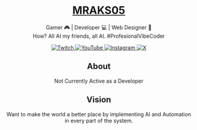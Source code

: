 <div align="center">
  <h1><a href="https://github.com/MRAKS05">MRAKS05</a></h1>
  <p>Gamer 🎮 | Developer 💻 | Web Designer 🎨<br/>
  How? All AI my friends, all AI. #ProfesionalVibeCoder</p>
  <p>
    <a href="https://twitch.tv/mr_aks_05">
      <img src="https://img.shields.io/badge/Twitch-@mr_aks_05-6441A5?style=for-the-badge&logo=twitch&logoColor=white" alt="Twitch">
    </a>
    <a href="https://www.youtube.com/@mr_aks_05">
      <img src="https://img.shields.io/badge/YouTube-@mr_aks_05-FF0000?style=for-the-badge&logo=youtube&logoColor=white" alt="YouTube">
    </a>
    <a href="https://instagram.com/mraks05">
      <img src="https://img.shields.io/badge/Instagram-@mraks05-E4405F?style=for-the-badge&logo=instagram&logoColor=white" alt="Instagram">
    </a>
    <a href="https://x.com/MRAKS92237275">
      <img src="https://img.shields.io/badge/X-@MRAKS92237275-000000?style=for-the-badge&logo=twitter&logoColor=white" alt="X">
    </a>
  </p>
</div>


<div align="center">
  <h2>About</h2>
  <p>Not Currently Active as a Developer</p>
</div>

<div align="center">
  <h2>Vision</h2>
  <p>Want to make the world a better place by implementing AI and Automation in every part of the system.</p>
</div>


<!--
📌 Template Notes (only visible in edit mode):

1. **Add buttons:**  
   `<a href="YOUR_LINK"><img src="https://img.shields.io/badge/LABEL-USERNAME-COLOR?style=for-the-badge&logo=PLATFORM&logoColor=white" alt="PLATFORM"></a>`

2. **New sections:**  
   Use markdown headings, e.g. `## Projects` then list items below.

3. **Customize badges:**  
   Edit the shields.io URL parameters (LABEL, COLOR, logo).

4. **Example GitHub button:**  
   `<a href="https://github.com/YourUsername"><img src="https://img.shields.io/badge/GitHub-YourUsername-181717?style=for-the-badge&logo=github&logoColor=white" alt="GitHub"></a>`

5. Hyper Links:
   "[Link Text](https://example.com)"
-->
